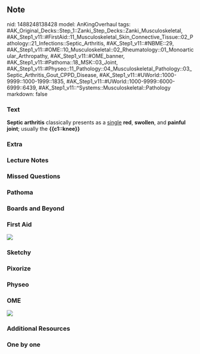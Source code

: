 ## Note
nid: 1488248138428
model: AnKingOverhaul
tags: #AK_Original_Decks::Step_1::Zanki_Step_Decks::Zanki_Musculoskeletal, #AK_Step1_v11::#FirstAid::11_Musculoskeletal_Skin_Connective_Tissue::02_Pathology::21_Infections::Septic_Arthritis, #AK_Step1_v11::#NBME::29, #AK_Step1_v11::#OME::10_Musculoskeletal::02_Rheumatology::01_Monoarticular_Arthropathy, #AK_Step1_v11::#OME_banner, #AK_Step1_v11::#Pathoma::18_MSK::03_Joint, #AK_Step1_v11::#Physeo::11_Pathology::04_Musculoskeletal_Pathology::03_Septic_Arthritis_Gout_CPPD_Disease, #AK_Step1_v11::#UWorld::1000-9999::1000-1999::1835, #AK_Step1_v11::#UWorld::1000-9999::6000-6999::6439, #AK_Step1_v11::^Systems::Musculoskeletal::Pathology
markdown: false

### Text
<div>
  <b>Septic arthritis</b> classically presents as a <u>single</u>
  <b>red</b>, <b>swollen</b>, and <b>painful</b> <b>joint</b>;
  usually the <b>{{c1::knee}}</b>
</div>

### Extra


### Lecture Notes


### Missed Questions


### Pathoma


### Boards and Beyond


### First Aid
<img src="tmpmDhGfE.png">

### Sketchy


### Pixorize


### Physeo


### OME
<div class="ome-widget">
  <a href="https://onlinemeded.org?ref=anki"><img src=
  "_OME_AnkiFlashcards_General_7.png"></a>
</div>

### Additional Resources


### One by one

